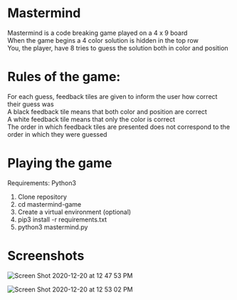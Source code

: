 # Mastermind

Mastermind is a code breaking game played on a 4 x 9 board\
When the game begins a 4 color solution is hidden in the top row\
You, the player, have 8 tries to guess the solution both in color and position

# Rules of the game:

For each guess, feedback tiles are given to inform the user how correct their guess was\
A black feedback tile means that both color and position are correct\
A white feedback tile means that only the color is correct\
The order in which feedback tiles are presented does not correspond to the order in which they were guessed

# Playing the game

Requirements: Python3

1. Clone repository 
2. cd mastermind-game
3. Create a virtual environment (optional)
4. pip3 install -r requirements.txt
5. python3 mastermind.py

# Screenshots

![Screen Shot 2020-12-20 at 12 47 53 PM](https://user-images.githubusercontent.com/50970364/102721651-bbb11c80-42c1-11eb-9262-05397d4f49ef.png)

![Screen Shot 2020-12-20 at 12 53 02 PM](https://user-images.githubusercontent.com/50970364/102721740-5ad61400-42c2-11eb-93cc-231d73dde4c6.png)
